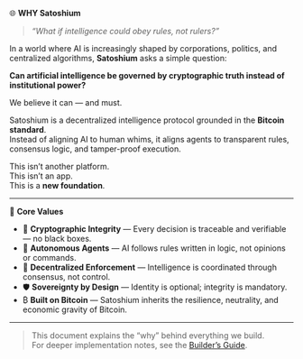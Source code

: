 🌐 **WHY Satoshium**

> *“What if intelligence could obey rules, not rulers?”*

In a world where AI is increasingly shaped by corporations, politics, and centralized algorithms, **Satoshium** asks a simple question:

**Can artificial intelligence be governed by cryptographic truth instead of institutional power?**

We believe it can — and must.

Satoshium is a decentralized intelligence protocol grounded in the **Bitcoin standard**.  
Instead of aligning AI to human whims, it aligns agents to transparent rules, consensus logic, and tamper-proof execution.

This isn’t another platform.  
This isn’t an app.  
This is a **new foundation**.

---

🧭 **Core Values**

- 🔐 **Cryptographic Integrity** — Every decision is traceable and verifiable — no black boxes.
- 🤖 **Autonomous Agents** — AI follows rules written in logic, not opinions or commands.
- 🧱 **Decentralized Enforcement** — Intelligence is coordinated through consensus, not control.
- 🛡️ **Sovereignty by Design** — Identity is optional; integrity is mandatory.
- ₿ **Built on Bitcoin** — Satoshium inherits the resilience, neutrality, and economic gravity of Bitcoin.

---

> This document explains the “why” behind everything we build.  
> For deeper implementation notes, see the [Builder’s Guide](../BUILDERS_GUIDE.md).
